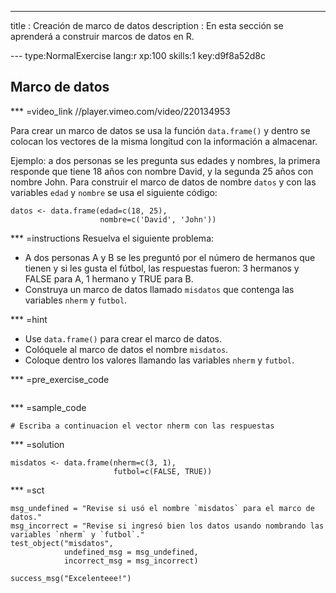 ---
title       : Creación de marco de datos
description : En esta sección se aprenderá a construir marcos de datos en R.

--- type:NormalExercise lang:r xp:100 skills:1 key:d9f8a52d8c
## Marco de datos

*** =video_link
//player.vimeo.com/video/220134953


Para crear un marco de datos se usa la función `data.frame()` y dentro se colocan los vectores de la misma longitud con la información a almacenar.

Ejemplo: a dos personas se les pregunta sus edades y nombres, la primera responde que tiene 18 años con nombre David, y la segunda 25 años con nombre John. Para construir el marco de datos de nombre `datos` y con las variables `edad` y `nombre` se usa el siguiente código:

```{r, eval=F}
datos <- data.frame(edad=c(18, 25),
                    nombre=c('David', 'John'))
```

*** =instructions
Resuelva el siguiente problema:

- A dos personas A y B se les preguntó por el número de hermanos que tienen y si les gusta el fútbol, las respuestas fueron: 3 hermanos y FALSE para A, 1 hermano y TRUE para B.
- Construya un marco de datos llamado `misdatos` que contenga las variables `nherm` y `futbol`.

*** =hint
- Use `data.frame()` para crear el marco de datos.
- Colóquele al marco de datos el nombre `misdatos`.
- Coloque dentro los valores llamando las variables `nherm` y `futbol`.


*** =pre_exercise_code
```{r}

```

*** =sample_code
```{r}
# Escriba a continuacion el vector nherm con las respuestas

```

*** =solution
```{r}
misdatos <- data.frame(nherm=c(3, 1),
                       futbol=c(FALSE, TRUE))
```

*** =sct
```{r}
msg_undefined = "Revise si usó el nombre `misdatos` para el marco de datos."
msg_incorrect = "Revise si ingresó bien los datos usando nombrando las variables `nherm` y `futbol`."
test_object("misdatos",
            undefined_msg = msg_undefined,
            incorrect_msg = msg_incorrect) 

success_msg("Excelenteee!")
```
